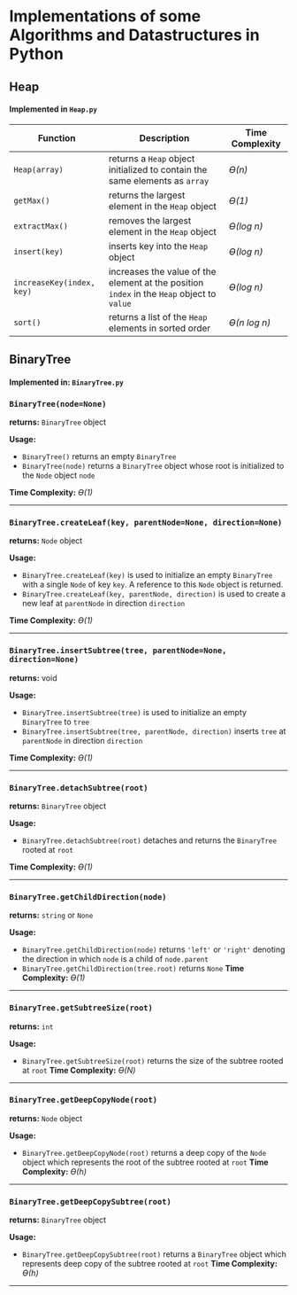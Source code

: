# Implementations of some Algorithms and Datastructures in Python

## Heap
#### Implemented in `Heap.py`

| Function | Description | Time Complexity |
|----------|-------------|------------------|
|`Heap(array)`| returns a `Heap` object initialized to contain the same elements as `array` | *ϴ(n)* |
| `getMax()` | returns the largest element in the `Heap` object | *ϴ(1)* |
| `extractMax()` | removes the largest element in the `Heap` object | *ϴ(log n)* |
| `insert(key)` | inserts key into the `Heap` object | *ϴ(log n)* |
| `increaseKey(index, key)` | increases the value of the element at the position `index` in the `Heap` object to `value` | *ϴ(log n)* |
| `sort()` | returns a list of the `Heap` elements in sorted order | *ϴ(n log n)* | 


## BinaryTree 
#### Implemented in:  `BinaryTree.py`

 ### `BinaryTree(node=None)`

**returns:**  `BinaryTree` object

**Usage:** 
- `BinaryTree()` returns an empty `BinaryTree`
- `BinaryTree(node)` returns a `BinaryTree` object whose root is initialized to the `Node` object `node`

**Time Complexity:** *ϴ(1)*

---
 ### `BinaryTree.createLeaf(key, parentNode=None, direction=None)`

**returns:**  `Node` object

**Usage:** 
- `BinaryTree.createLeaf(key)` is used to initialize an empty `BinaryTree` with a single `Node` of key `key`. A reference to this `Node` object is returned. 
- `BinaryTree.createLeaf(key, parentNode, direction)` is used to create a new leaf at `parentNode` in direction `direction`

**Time Complexity:** *ϴ(1)*

---
 ### `BinaryTree.insertSubtree(tree, parentNode=None, direction=None)`

**returns:**  void

**Usage:** 
- `BinaryTree.insertSubtree(tree)` is used to initialize an empty `BinaryTree` to `tree`
- `BinaryTree.insertSubtree(tree, parentNode, direction)` inserts `tree` at `parentNode` in direction `direction`

**Time Complexity:** *ϴ(1)*

---
 ### `BinaryTree.detachSubtree(root)`

**returns:**  `BinaryTree` object

**Usage:** 
- `BinaryTree.detachSubtree(root)` detaches and returns the `BinaryTree` rooted at `root` 

**Time Complexity:** *ϴ(1)*

---
 ### `BinaryTree.getChildDirection(node)`

**returns:**  `string` or `None`

**Usage:** 
- `BinaryTree.getChildDirection(node)` returns `'left'` or `'right'` denoting the direction in which `node` is a child of `node.parent`
- `BinaryTree.getChildDirection(tree.root)` returns `None`
**Time Complexity:** *ϴ(1)*

---
### `BinaryTree.getSubtreeSize(root)`

**returns:**  `int`

**Usage:** 
- `BinaryTree.getSubtreeSize(root)` returns the size of the subtree rooted at `root`
**Time Complexity:** *ϴ(N)*

---
### `BinaryTree.getDeepCopyNode(root)`

**returns:**  `Node` object

**Usage:** 
- `BinaryTree.getDeepCopyNode(root)` returns a deep copy of the `Node` object which represents the root of the subtree rooted at `root`
**Time Complexity:** *ϴ(h)*

---
### `BinaryTree.getDeepCopySubtree(root)`

**returns:**  `BinaryTree` object

**Usage:** 
- `BinaryTree.getDeepCopySubtree(root)` returns a `BinaryTree` object which represents deep copy of the  subtree rooted at `root`
**Time Complexity:** *ϴ(h)*

---

